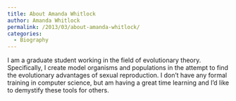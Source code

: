 ```yaml
---
title: About Amanda Whitlock
author: Amanda Whitlock
permalink: /2013/03/about-amanda-whitlock/
categories:
  - Biography
---
```

I am a graduate student working in the field of evolutionary theory. Specifically, I create model organisms and populations in the attempt to find the evolutionary advantages of sexual reproduction. I don&#8217;t have any formal training in computer science, but am having a great time learning and I&#8217;d like to demystify these tools for others.
